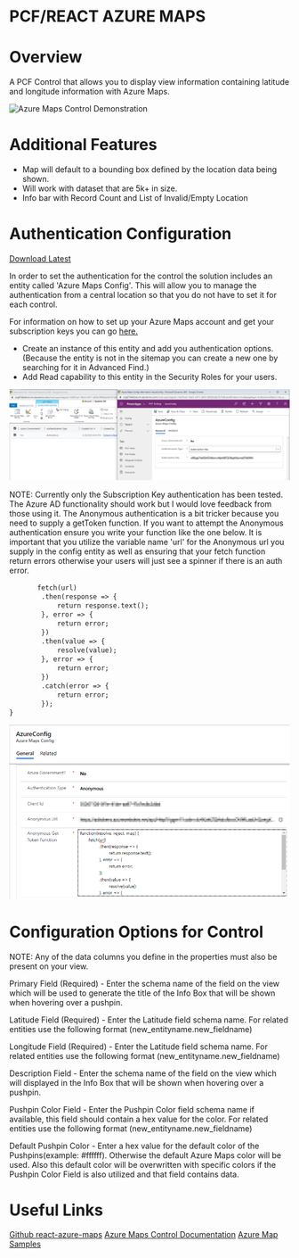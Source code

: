 PCF/REACT AZURE MAPS
================

# Overview
A PCF Control that allows you to display view information containing latitude and longitude information with Azure Maps.

![Azure Maps Control Demonstration](https://github.com/rwilson504/Blogger/blob/master/Azure-Maps-Control/images/azuremapcontrol.gif?raw=true)

# Additional Features
* Map will default to a bounding box defined by the location data being shown.
* Will work with dataset that are 5k+ in size.
* Info bar with Record Count and List of Invalid/Empty Location

# Authentication Configuration

[Download Latest](https://github.com/rwilson504/PCFControls/releases/latest/download/AzureMapsGridControl_managed.zip)

In order to set the authentication for the control the solution includes an entity called 'Azure Maps Config'.  This will allow you to manage the authentication from a central location so that you do not have to set it for each control.

For information on how to set up your Azure Maps account and get your subscription keys you can go [here.](https://docs.microsoft.com/en-us/azure/azure-maps/how-to-manage-account-keys)

- Create an instance of this entity and add you authentication options. (Because the entity is not in the sitemap you can create a new one by searching for it in Advanced Find.)
- Add Read capability to this entity in the Security Roles for your users.

![Azure Maps Config](https://github.com/rwilson504/Blogger/blob/master/Azure-Maps-Control/images/azuremapsconfig.png?raw=true)

NOTE: Currently only the Subscription Key authentication has been tested.  The Azure AD functionality should work but I would love feedback from those using it.  The Anonymous authentication is a bit tricker because you need to supply a getToken function. If you want to attempt the Anonymous authentication ensure you write your function like the one below.  It is important that you utilize the variable name 'url' for the Anonymous url you supply in the config entity as well as ensuring that your fetch function return errors otherwise your users will just see a spinner if there is an auth error.

```function(resolve, reject, map) {
       fetch(url)
		.then(response => {
			return response.text();
		}, error => {
			return error;
		})
		.then(value => {
			resolve(value);
		}, error => {										
			return error;
		})
		.catch(error => {
			return error;
		});
}
```
![Azure Maps Config Anon](https://github.com/rwilson504/Blogger/blob/master/Azure-Maps-Control/images/azuremapsconfiganon.png?raw=true)


# Configuration Options for Control

NOTE: Any of the data columns you define in the properties must also be present on your view.

Primary Field (Required) - Enter the schema name of the field on the view which will be used to generate the title of the Info Box that will be shown when hovering over a pushpin.

Latitude Field (Required) - Enter the Latitude field schema name. For related entities use the following format (new_entityname.new_fieldname)

Longitude Field (Required) - Enter the Latitude field schema name. For related entities use the following format (new_entityname.new_fieldname)

Description Field - Enter the schema name of the field on the view which will displayed in the Info Box that will be shown when hovering over a pushpin.

Pushpin Color Field - Enter the Pushpin Color field schema name if available, this field should contain a hex value for the color. For related entities use the following format (new_entityname.new_fieldname)

Default Pushpin Color - Enter a hex value for the default color of the Pushpins(example: #ffffff).  Otherwise the default Azure Maps color will be used.  Also this default color will be overwritten with specific colors if the Pushpin Color Field is also utilized and that field contains data.

# Useful Links

[Github react-azure-maps](https://github.com/WiredSolutions/react-azure-maps)
[Azure Maps Control Documentation](https://docs.microsoft.com/en-us/azure/azure-maps/how-to-use-map-control)
[Azure Map Samples](https://azuremapscodesamples.azurewebsites.net/)
